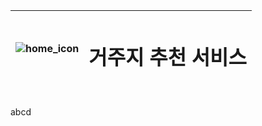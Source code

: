 ![home_icon](https://github.com/user-attachments/assets/f521acdb-4507-4aee-8abd-ac88f80318bb) | <h1>거주지 추천 서비스</h1>|
--- | --- |
<br>
abcd
